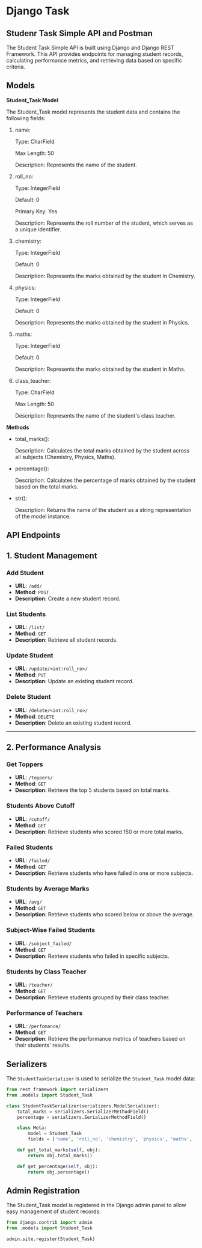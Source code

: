 # Django Task 


## Studenr Task Simple API and Postman




The Student Task Simple API is built using Django and Django REST Framework. This API provides endpoints for managing student records, calculating performance metrics, and retrieving data based on specific criteria.

## Models

**Student_Task Model**

The Student_Task model represents the student data and contains the following fields:

1. name:

    Type: CharField

    Max Length: 50

    Description: Represents the name of the student.
2. roll_no:

    Type: IntegerField

    Default: 0

    Primary Key: Yes

    Description: Represents the roll number of the student, which serves as a unique identifier.
3. chemistry:

    Type: IntegerField

    Default: 0

    Description: Represents the marks obtained by the student in Chemistry.
3. physics:

    Type: IntegerField

    Default: 0

    Description: Represents the marks obtained by the student in Physics.
3. maths:

    Type: IntegerField

    Default: 0

    Description: Represents the marks obtained by the student in Maths.
4. class_teacher:

    Type: CharField

    Max Length: 50

    Description: Represents the name of the student's class teacher.

**Methods**

* total_marks():

    Description: Calculates the total marks obtained by the student across all subjects (Chemistry, Physics, Maths).
* percentage():

    Description: Calculates the percentage of marks obtained by the student based on the total marks.
* str():

    Description: Returns the name of the student as a string representation of the model instance.


##  API Endpoints

## 1. Student Management

### Add Student
- **URL**: `/add/`
- **Method**: `POST`
- **Description**: Create a new student record.

### List Students
- **URL**: `/list/`
- **Method**: `GET`
- **Description**: Retrieve all student records.

### Update Student
- **URL**: `/update/<int:roll_no>/`
- **Method**: `PUT`
- **Description**: Update an existing student record.

### Delete Student
- **URL**: `/delete/<int:roll_no>/`
- **Method**: `DELETE`
- **Description**: Delete an existing student record.

---

## 2. Performance Analysis

### Get Toppers
- **URL**: `/toppers/`
- **Method**: `GET`
- **Description**: Retrieve the top 5 students based on total marks.

### Students Above Cutoff
- **URL**: `/cutoff/`
- **Method**: `GET`
- **Description**: Retrieve students who scored 150 or more total marks.

### Failed Students
- **URL**: `/failed/`
- **Method**: `GET`
- **Description**: Retrieve students who have failed in one or more subjects.

### Students by Average Marks
- **URL**: `/avg/`
- **Method**: `GET`
- **Description**: Retrieve students who scored below or above the average.

### Subject-Wise Failed Students
- **URL**: `/subject_failed/`
- **Method**: `GET`
- **Description**: Retrieve students who failed in specific subjects.

### Students by Class Teacher
- **URL**: `/teacher/`
- **Method**: `GET`
- **Description**: Retrieve students grouped by their class teacher.

### Performance of Teachers
- **URL**: `/perfomance/`
- **Method**: `GET`
- **Description**: Retrieve the performance metrics of teachers based on their students' results.


## Serializers

The `StudentTaskSerializer` is used to serialize the `Student_Task` model data:

```python
from rest_framework import serializers
from .models import Student_Task

class StudentTaskSerializer(serializers.ModelSerializer):
    total_marks = serializers.SerializerMethodField()
    percentage = serializers.SerializerMethodField()

    class Meta:
        model = Student_Task
        fields = ['name', 'roll_no', 'chemistry', 'physics', 'maths', 'class_teacher', 'total_marks', 'percentage']

    def get_total_marks(self, obj):
        return obj.total_marks()

    def get_percentage(self, obj):
        return obj.percentage()

```
## Admin Registration
The Student_Task model is registered in the Django admin panel to allow easy management of student records:


``` python
from django.contrib import admin
from .models import Student_Task

admin.site.register(Student_Task)
```
